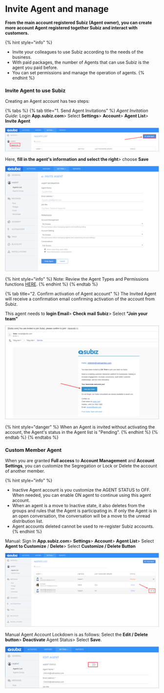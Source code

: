 # Invite Agent and manage

**From the main account registered Subiz \(Agent owner\), you can create more account Agent registered together Subiz and interact with customers.**

{% hint style="info" %}
* Invite your colleagues to use Subiz according to the needs of the business.
*  With paid packages, the number of Agents that can use Subiz is the agent you paid before.
* You can set permissions and manage the operation of agents.
{% endhint %}

### Invite Agent to use Subiz

Creating an Agent account has two steps:

{% tabs %}
{% tab title="1. Send Agent Invitations" %}
_Agent Invitation Guide:_ Login **App.subiz.com**&gt; Select **Settings**&gt; **Account**&gt; **Agent List**&gt; **Invite Agent**

![Invite Agent](../../../.gitbook/assets/1%20%283%29.png)

Here, **fill in the agent's information and select the right**&gt; choose **Save**

![Fill in the agent&apos;s information](../../../.gitbook/assets/2%20%283%29.png)

{% hint style="info" %}
Note: Review the Agent Types and Permissions functions [HERE](https://subiz.gitbook.io/subiz-document-english/~/edit/primary/getting-started-with-subiz/how-to-use-subiz/managing-agent/agent-profile).
{% endhint %}
{% endtab %}

{% tab title="2. Confirm activation of Agent account" %}
The Invited Agent will receive a confirmation email confirming activation of the account from Subiz.

This agent needs to **login Email**&gt; **Check mail Subiz**&gt; Select **"Join your team"**

![Confirmation email](../../../.gitbook/assets/3%20%285%29.png)

{% hint style="danger" %}
When an Agent is invited without activating the account, the Agent's status in the Agent list is "Pending".
{% endhint %}
{% endtab %}
{% endtabs %}

### Custom Member Agent

When you are granted **Full access** to **Account Management** and **Account Settings**, you can customize the Segregation or Lock or Delete the account of another member.

{% hint style="info" %}
* Inactive Agent account is you customize the AGENT STATUS to OFF. When needed, you can enable ON agent to continue using this agent account.
* When an agent is a move to Inactive state, it also deletes from the groups and rules that the Agent is participating in. If only the Agent is in an open conversation, the conversation will be a move to the unread distribution list.
* Agent accounts deleted cannot be used to re-register Subiz accounts.
{% endhint %}

Manual: Sign In **App.subiz.com**&gt; **Settings**&gt; **Account**&gt; **Agent List**&gt; Select **Agent to Customize** / **Delete**&gt; Select **Customize / Delete Button**

![Edit Agent&apos;s information](../../../.gitbook/assets/4%20%285%29.png)

Manual Agent Account Lockdown is as follows: Select the **Edit / Delete button**&gt; **Deactivate** Agent Status&gt; Select **Save**.

![Deactivate Agent ](../../../.gitbook/assets/5%20%282%29.png)





